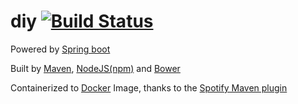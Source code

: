 # diy   [![Build Status](https://travis-ci.org/herau/diy.svg)](https://travis-ci.org/herau/diy)

Powered by [Spring boot](http://docs.spring.io/spring-boot/docs/current-SNAPSHOT/reference/htmlsingle/)

Built by [Maven](https://maven.apache.org/guides/introduction/introduction-to-the-lifecycle.html),  [NodeJS(npm)](https://www.npmjs.com/) and [Bower](http://bower.io/)

Containerized to [Docker](https://www.docker.com/) Image, thanks to the [Spotify Maven plugin](https://github.com/spotify/docker-maven-plugin)
